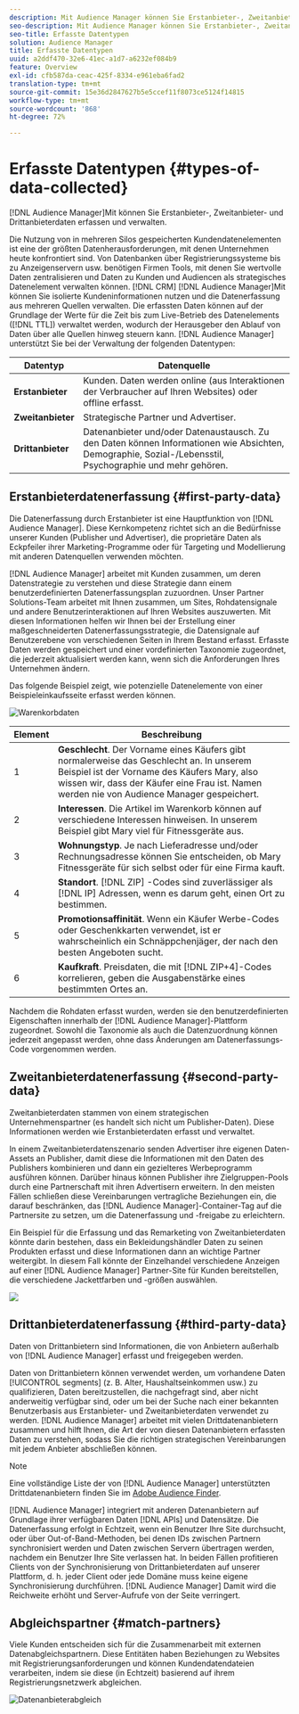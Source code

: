 ```yaml
---
description: Mit Audience Manager können Sie Erstanbieter-, Zweitanbieter- und Drittanbieterdaten erfassen und verwalten.
seo-description: Mit Audience Manager können Sie Erstanbieter-, Zweitanbieter- und Drittanbieterdaten erfassen und verwalten.
seo-title: Erfasste Datentypen
solution: Audience Manager
title: Erfasste Datentypen
uuid: a2ddf470-32e6-41ec-a1d7-a6232ef084b9
feature: Overview
exl-id: cfb587da-ceac-425f-8334-e961eba6fad2
translation-type: tm+mt
source-git-commit: 15e36d2847627b5e5ccef11f8073ce5124f14815
workflow-type: tm+mt
source-wordcount: '868'
ht-degree: 72%

---
```


# Erfasste Datentypen {#types-of-data-collected}

[!DNL Audience Manager]Mit können Sie Erstanbieter-, Zweitanbieter- und Drittanbieterdaten erfassen und verwalten.

Die Nutzung von in mehreren Silos gespeicherten Kundendatenelementen ist eine der größten Datenherausforderungen, mit denen Unternehmen heute konfrontiert sind. Von Datenbanken über Registrierungssysteme bis zu Anzeigenservern usw. benötigen Firmen Tools, mit denen Sie wertvolle Daten zentralisieren und Daten zu Kunden und Audiencen als strategisches Datenelement verwalten können. [!DNL CRM] [!DNL Audience Manager]Mit können Sie isolierte Kundeninformationen nutzen und die Datenerfassung aus mehreren Quellen verwalten. Die erfassten Daten können auf der Grundlage der Werte für die Zeit bis zum Live-Betrieb des Datenelements ([!DNL TTL]) verwaltet werden, wodurch der Herausgeber den Ablauf von Daten über alle Quellen hinweg steuern kann. [!DNL Audience Manager] unterstützt Sie bei der Verwaltung der folgenden Datentypen:

| Datentyp | Datenquelle |
|---|---|
| **Erstanbieter** | Kunden. Daten werden online (aus Interaktionen der Verbraucher auf Ihren Websites) oder offline erfasst. |
| **Zweitanbieter** | Strategische Partner und Advertiser. |
| **Drittanbieter** | Datenanbieter und/oder Datenaustausch. Zu den Daten können Informationen wie Absichten, Demographie, Sozial-/Lebensstil, Psychographie und mehr gehören. |

## Erstanbieterdatenerfassung {#first-party-data}

Die Datenerfassung durch Erstanbieter ist eine Hauptfunktion von [!DNL Audience Manager]. Diese Kernkompetenz richtet sich an die Bedürfnisse unserer Kunden (Publisher und Advertiser), die proprietäre Daten als Eckpfeiler ihrer Marketing-Programme oder für Targeting und Modellierung mit anderen Datenquellen verwenden möchten.

[!DNL Audience Manager] arbeitet mit Kunden zusammen, um deren Datenstrategie zu verstehen und diese Strategie dann einem benutzerdefinierten Datenerfassungsplan zuzuordnen. Unser Partner Solutions-Team arbeitet mit Ihnen zusammen, um Sites, Rohdatensignale und andere Benutzerinteraktionen auf Ihren Websites auszuwerten. Mit diesen Informationen helfen wir Ihnen bei der Erstellung einer maßgeschneiderten Datenerfassungsstrategie, die Datensignale auf Benutzerebene von verschiedenen Seiten in Ihrem Bestand erfasst. Erfasste Daten werden gespeichert und einer vordefinierten Taxonomie zugeordnet, die jederzeit aktualisiert werden kann, wenn sich die Anforderungen Ihres Unternehmen ändern.

Das folgende Beispiel zeigt, wie potenzielle Datenelemente von einer Beispieleinkaufsseite erfasst werden können.

![Warenkorbdaten](assets/shopping-cart-data.png)

| Element | Beschreibung |
|---|---|
| 1 | **Geschlecht**. Der Vorname eines Käufers gibt normalerweise das Geschlecht an. In unserem Beispiel ist der Vorname des Käufers Mary, also wissen wir, dass der Käufer eine Frau ist. Namen werden nie von Audience Manager gespeichert. |
| 2 | **Interessen**. Die Artikel im Warenkorb können auf verschiedene Interessen hinweisen. In unserem Beispiel gibt Mary viel für Fitnessgeräte aus. |
| 3 | **Wohnungstyp**. Je nach Lieferadresse und/oder Rechnungsadresse können Sie entscheiden, ob Mary Fitnessgeräte für sich selbst oder für eine Firma kauft. |
| 4 | **Standort**. [!DNL ZIP] -Codes sind zuverlässiger als  [!DNL IP] Adressen, wenn es darum geht, einen Ort zu bestimmen. |
| 5 | **Promotionsaffinität**. Wenn ein Käufer Werbe-Codes oder Geschenkkarten verwendet, ist er wahrscheinlich ein Schnäppchenjäger, der nach den besten Angeboten sucht. |
| 6 | **Kaufkraft**. Preisdaten, die mit [!DNL ZIP+4]-Codes korrelieren, geben die Ausgabenstärke eines bestimmten Ortes an. |

Nachdem die Rohdaten erfasst wurden, werden sie den benutzerdefinierten Eigenschaften innerhalb der [!DNL Audience Manager]-Plattform zugeordnet. Sowohl die Taxonomie als auch die Datenzuordnung können jederzeit angepasst werden, ohne dass Änderungen am Datenerfassungs-Code vorgenommen werden.

## Zweitanbieterdatenerfassung {#second-party-data}

Zweitanbieterdaten stammen von einem strategischen Unternehmenspartner (es handelt sich nicht um Publisher-Daten). Diese Informationen werden wie Erstanbieterdaten erfasst und verwaltet.

In einem Zweitanbieterdatenszenario senden Advertiser ihre eigenen Daten-Assets an Publisher, damit diese die Informationen mit den Daten des Publishers kombinieren und dann ein gezielteres Werbeprogramm ausführen können. Darüber hinaus können Publisher ihre Zielgruppen-Pools durch eine Partnerschaft mit ihren Advertisern erweitern. In den meisten Fällen schließen diese Vereinbarungen vertragliche Beziehungen ein, die darauf beschränken, das [!DNL Audience Manager]-Container-Tag auf die Partnersite zu setzen, um die Datenerfassung und -freigabe zu erleichtern.

Ein Beispiel für die Erfassung und das Remarketing von Zweitanbieterdaten könnte darin bestehen, dass ein Bekleidungshändler Daten zu seinen Produkten erfasst und diese Informationen dann an wichtige Partner weitergibt. In diesem Fall könnte der Einzelhandel verschiedene Anzeigen auf einer [!DNL Audience Manager] Partner-Site für Kunden bereitstellen, die verschiedene Jackettfarben und -größen auswählen.

![](assets/shopping-cart-traits.png)

## Drittanbieterdatenerfassung {#third-party-data}

Daten von Drittanbietern sind Informationen, die von Anbietern außerhalb von [!DNL Audience Manager] erfasst und freigegeben werden.

Daten von Drittanbietern können verwendet werden, um vorhandene Daten [!UICONTROL segments] (z. B. Alter, Haushaltseinkommen usw.) zu qualifizieren, Daten bereitzustellen, die nachgefragt sind, aber nicht anderweitig verfügbar sind, oder um bei der Suche nach einer bekannten Benutzerbasis aus Erstanbieter- und Zweitanbieterdaten verwendet zu werden. [!DNL Audience Manager] arbeitet mit vielen Drittdatenanbietern zusammen und hilft Ihnen, die Art der von diesen Datenanbietern erfassten Daten zu verstehen, sodass Sie die richtigen strategischen Vereinbarungen mit jedem Anbieter abschließen können.

>[!NOTE]
>
>Eine vollständige Liste der von [!DNL Audience Manager] unterstützten Drittdatenanbietern finden Sie im [Adobe Audience Finder](https://www.adobe-audience-finder.com/).

[!DNL Audience Manager] integriert mit anderen Datenanbietern auf Grundlage ihrer verfügbaren Daten  [!DNL APIs] und Datensätze. Die Datenerfassung erfolgt in Echtzeit, wenn ein Benutzer Ihre Site durchsucht, oder über Out-of-Band-Methoden, bei denen IDs zwischen Partnern synchronisiert werden und Daten zwischen Servern übertragen werden, nachdem ein Benutzer Ihre Site verlassen hat. In beiden Fällen profitieren Clients von der Synchronisierung von Drittanbieterdaten auf unserer Plattform, d. h. jeder Client oder jede Domäne muss keine eigene Synchronisierung durchführen. [!DNL Audience Manager] Damit wird die Reichweite erhöht und Server-Aufrufe von der Seite verringert.

## Abgleichspartner {#match-partners}

Viele Kunden entscheiden sich für die Zusammenarbeit mit externen Datenabgleichspartnern. Diese Entitäten haben Beziehungen zu Websites mit Registrierungsanforderungen und können Kundendatendateien verarbeiten, indem sie diese (in Echtzeit) basierend auf ihrem Registrierungsnetzwerk abgleichen.

![Datenanbieterabgleich](assets/data-provider-match.png)
